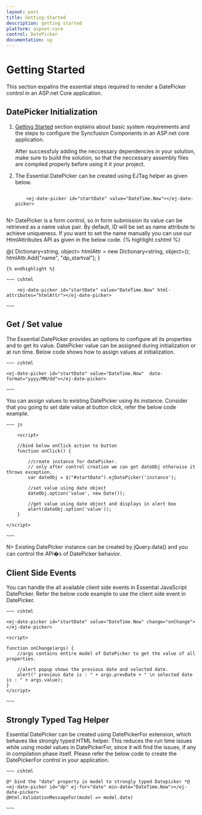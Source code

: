 ```yaml
---
layout: post
title: Getting-Started
description: getting started
platform: aspnet-core
control: DatePicker
documentation: ug
---
```


# Getting Started

This section expalins the essential steps required to render a DatePicker control in an ASP.net Core application.

## DatePicker Initialization

1. [Getting Started](/aspnet-core/getting-started) section explains about basic system requirements and the steps to configure the Syncfusion Components in an ASP.net core application.

    After successfuly adding the neccessary dependencies in your solution, make sure to build the solution, so that the neccessary assembly files are compiled properly before using it it your project.

2. The Essential DatePicker can be created using EJTag helper as given below.

    ~~~ cshtml

        <ej-date-picker id="startDate" value="DateTime.Now"></ej-date-picker>
               
    ~~~

N>  DatePicker is a form control, so in form submission its value can be retrieved as a name value pair. By default, ID will be set as name attribute to achieve uniqueness. If you want to set the name manually you can use our HtmlAttributes API as given in the below code.
    {% highlight cshtml %}

@{
        Dictionary<string, object> htmlAttr = new Dictionary<string, object>();
        htmlAttr.Add("name", "dp_startval");
 }

    {% endhighlight %}

    ~~~ cshtml

        <ej-date-picker id="startDate" value="DateTime.Now" html-attributes="htmlAttr"></ej-date-picker>

    ~~~

## Get / Set value

The Essential DatePicker provides an options to configure all its properties and to get its value. DatePicker value can be assigned during initialization or at run time. Below code shows how to assign values at initialization.

    ~~~ cshtml

    <ej-date-picker id="startDate" value="DateTime.Now"  date-format="yyyy/MM/dd"></ej-date-picker>

    ~~~

You can assign values to existing DatePicker using its instance. Consider that you going to set date value at button click, refer the below code example.

    ~~~ js

        <script>

        //bind below onClick action to button
        function onClick() {

            //create instance for datePicker.
            // only after control creation we can get dateObj otherwise it throws exception.
            var dateObj = $("#startDate").ejDatePicker('instance');

            //set value using date object
            dateObj.option('value', new Date());

            //get value using date object and displays in alert box
            alert(dateObj.option('value'));
        }
  
    </script>

    ~~~
    

N> Existing DatePicker instance can be created by jQuery.data() and you can control the API�s of DatePicker behavior.

## Client Side Events

You can handle the all available client side events in Essential JavaScript DatePicker. Refer the below code example to use the client side event in DatePicker.

    ~~~ cshtml

    <ej-date-picker id="startDate" value="DateTime.Now" change="onChange"></ej-date-picker>
	
    <script>    
    
    function onChange(args) {
        //args contains entire model of DatePicker to get the value of all properties.

        //alert popup shows the previous date and selected date.
        alert(" previous date is : " + args.prevDate + " \n selected date is : " + args.value);
    }     
    </script>

    ~~~

## Strongly Typed Tag Helper

Essential DatePicker can be created using DatePickerFor extension, which behaves like strongly typed HTML helper. This reduces the run time issues while using model values in DatePickerFor, since it will find the issues, if any in compilation phase itself.
Please refer the below code to create the DatePickerFor control in your application.

    ~~~ cshtml

    @* bind the "date" property in model to strongly typed Datepicker *@
    <ej-date-picker id="dp" ej-for="date" min-date="DateTime.Now"></ej-date-picker>
    @Html.ValidationMessageFor(model => model.date)

    ~~~
